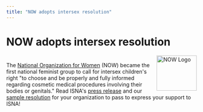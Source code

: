 ```yaml
---
title: "NOW adopts intersex resolution"
---
```


# NOW adopts intersex resolution

  
[<img src="/img/now.gif" width=106 height=93 alt="NOW Logo" align=right border=0>][1]  
The [National Organization for Women][1] (NOW) became the first national feminist group to call for intersex children's right "to choose and be properly and fully informed regarding cosmetic medical procedures involving their bodies or genitals." Read ISNA's [press release][2] and our [sample resolution][3] for your organization to pass to express your support to ISNA!

 [1]: http://www.now.org/
 [2]: /pr/pr07-09-01.html
 [3]: /library/resolution.html